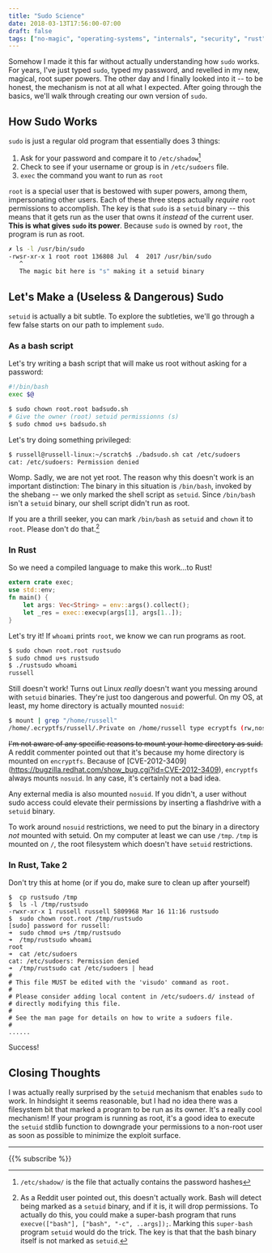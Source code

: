 ```yaml
---
title: "Sudo Science"
date: 2018-03-13T17:56:00-07:00
draft: false
tags: ["no-magic", "operating-systems", "internals", "security", "rust"]
---
```

Somehow I made it this far without actually understanding how `sudo` works. For years, I've just typed `sudo`, typed my password, and revelled in my new, magical, root super powers. The other day and I finally looked into it -- to be honest, the mechanism is not at all what I expected. After going through the basics, we'll walk through creating our own version of `sudo`.

## How Sudo Works
`sudo` is just a regular old program that essentially does 3 things:

1. Ask for your password and compare it to `/etc/shadow`[^1]
2. Check to see if your username or group is in `/etc/sudoers` file.
3. `exec` the command you want to run as `root`

`root` is a special user that is bestowed with super powers, among them, impersonating other users. Each of these three steps actually _require_ `root` permissions to accomplish. The key is that `sudo` is a `setuid` binary -- this means that it gets run as the user that owns it _instead_ of the current user. **This is what gives `sudo` its power**. Because `sudo` is owned by `root`, the program is run as root.

```bash
✗ ls -l /usr/bin/sudo
-rwsr-xr-x 1 root root 136808 Jul  4  2017 /usr/bin/sudo
   ^
   The magic bit here is "s" making it a setuid binary
```

## Let's Make a (Useless & Dangerous) Sudo
`setuid` is actually a bit subtle. To explore the subtleties, we'll go through a few false starts on our path to implement `sudo`.

### As a bash script
Let's try writing a bash script that will make us root without asking for a password:
```bash
#!/bin/bash
exec $@
```
```bash
$ sudo chown root.root badsudo.sh
# Give the owner (root) setuid permissionns (s)
$ sudo chmod u+s badsudo.sh
```

Let's try doing something privileged:
```bash
$ russell@russell-linux:~/scratch$ ./badsudo.sh cat /etc/sudoers
cat: /etc/sudoers: Permission denied
```
Womp. Sadly, we are not yet root. The reason why this doesn't work is an important distinction: The binary in this situation is `/bin/bash`, invoked by the shebang -- we only marked the shell script as `setuid`. Since `/bin/bash` isn't a `setuid` binary, our shell script didn't run as root.

If you are a thrill seeker, you can mark `/bin/bash` as `setuid` and `chown` it to `root`. Please don't do that.[^2]

### In Rust
So we need a compiled language to make this work...to Rust!
```rust
extern crate exec;
use std::env;
fn main() {
    let args: Vec<String> = env::args().collect();
    let _res = exec::execvp(args[1], args[1..]);
}
```

Let's try it! If `whoami` prints `root`, we know we can run programs as root.
```bash
$ sudo chown root.root rustsudo
$ sudo chmod u+s rustsudo
$ ./rustsudo whoami
russell
```
Still doesn't work! Turns out Linux _really_ doesn't want you messing around with `setuid` binaries. They're just too dangerous and powerful. On my OS, at least, my home directory is actually mounted `nosuid`:
```bash
$ mount | grep "/home/russell"
/home/.ecryptfs/russell/.Private on /home/russell type ecryptfs (rw,nosuid,nodev,...)
```
~~I'm not aware of any specific reasons to mount your home directory as suid.~~ A reddit commenter pointed out that it's because my home directory is mounted on `encryptfs`. Because of [CVE-2012-3409] (https://bugzilla.redhat.com/show_bug.cgi?id=CVE-2012-3409), `encryptfs` always mounts `nosuid`. In any case, it's certainly not a bad idea.

Any external media is also mounted `nosuid`. If you didn't, a user without sudo access could elevate their permissions by inserting a flashdrive with a `setuid` binary.

To work around `nosuid` restrictions, we need to put the binary in a directory _not_ mounted with setuid. On my computer at least we can use `/tmp`. `/tmp` is mounted on `/`, the root filesystem which doesn't have `setuid` restrictions.

### In Rust, Take 2
Don't try this at home (or if you do, make sure to clean up after yourself)
```
$  cp rustsudo /tmp 
$  ls -l /tmp/rustsudo 
-rwxr-xr-x 1 russell russell 5809968 Mar 16 11:16 rustsudo
$  sudo chown root.root /tmp/rustsudo 
[sudo] password for russell: 
➜  sudo chmod u+s /tmp/rustsudo 
➜  /tmp/rustsudo whoami
root
➜  cat /etc/sudoers
cat: /etc/sudoers: Permission denied
➜  /tmp/rustsudo cat /etc/sudoers | head
#
# This file MUST be edited with the 'visudo' command as root.
#
# Please consider adding local content in /etc/sudoers.d/ instead of
# directly modifying this file.
#
# See the man page for details on how to write a sudoers file.
#
......
```
Success!

## Closing Thoughts
I was actually really surprised by the `setuid` mechanism that enables `sudo` to work. In hindsight it seems reasonable, but I had no idea there was a filesystem bit that marked a program to be run as its owner. It's a really cool mechanism! If your program is running as root, it's a good idea to execute the `setuid` stdlib function to downgrade your permissions to a non-root user as soon as possible to minimize the exploit surface.

***
{{% subscribe %}}

[^1]: `/etc/shadow/` is the file that actually contains the password hashes
[^2]: As a Reddit user pointed out, this doesn't actually work. Bash will detect being marked as a `setuid` binary, and if it is, it will drop permissions. To actually do this, you could make a super-bash program that runs `execve(["bash"], ["bash", "-c", ..args]);`. Marking this `super-bash` program `setuid` would do the trick. The key is that that the bash binary itself is not marked as `setuid`.